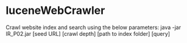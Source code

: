 # luceneWebCrawler
Crawl website index and search using the below parameters:
java -jar IR_P02.jar  [seed URL] [crawl depth] [path to index folder] [query]
